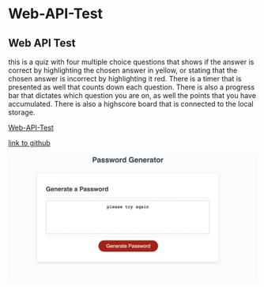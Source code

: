 # Web-API-Test

## Web API Test
this is a quiz with four multiple choice questions that shows if the answer is correct by highlighting the chosen answer in yellow, or stating that the chosen answer is incorrect by highlighting it red.
There is a timer that is presented as well that counts down each question.  There is also a progress bar that dictates which question you are on, as well the points that you have accumulated. There is also a highscore board that is connected to the local storage.

[Web-API-Test](https://wumbo-dot.github.io/Web-API-Test/)

[link to github](https://github.com/Wumbo-dot/Web-API-Test)

![screenshot](screenshot_test.png)